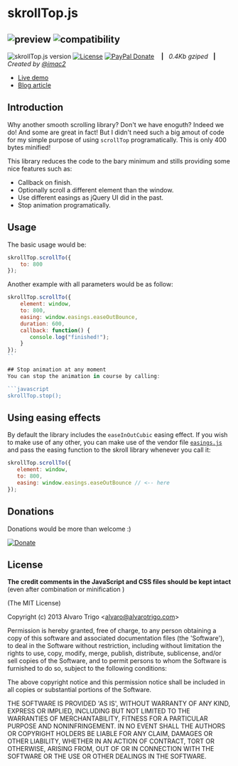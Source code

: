 # skrollTop.js
![preview](https://alvarotrigo.com/skrollTop/skrollTop.png)
![compatibility](https://raw.github.com/alvarotrigo/fullPage.js/master/examples/imgs/compatible.gif?v=2)
---

![skrollTop.js version](http://img.shields.io/badge/skrollTop.js-v0.0.1-brightgreen.svg)
[![License](http://img.shields.io/badge/License-MIT-blue.svg)](http://opensource.org/licenses/MIT)
[![PayPal Donate](https://img.shields.io/badge/donate-PayPal.me-ff69b4.svg)](https://www.paypal.me/alvarotrigo/9.95)
&nbsp;&nbsp; **|**&nbsp;&nbsp; *0.4Kb gziped* &nbsp;&nbsp;**|**&nbsp;&nbsp; *Created by [@imac2](https://twitter.com/imac2)*

- [Live demo](https://alvarotrigo.com/skrollTop/)
- [Blog article](https://alvarotrigo.com/blog/how-create-jquery-scrollTop-animation-without-jquery/)

## Introduction

Why another smooth scrolling library? Don't we have enoguth?
Indeed we do! And some are great in fact! But I didn't need such a big amout of code for my simple purpose of using `scrollTop` programatically. This is only 400 bytes minified!

This library reduces the code to the bary minimum and stills providing some nice features such as:

- Callback on finish.
- Optionally scroll a different element than the window.
- Use different easings as jQuery UI did in the past.
- Stop animation programatically.

## Usage

The basic usage would be:

```javascript
skrollTop.scrollTo({
    to: 800
});
```

Another example with all parameters would be as follow:

```javascript
skrollTop.scrollTo({
    element: window,
    to: 800,
    easing: window.easings.easeOutBounce,
    duration: 600,
    callback: function() {
       console.log("finished!");
    }
});
``

## Stop animation at any moment
You can stop the animation in course by calling:

```javascript
skrollTop.stop();
```

## Using easing effects
By default the library includes the `easeInOutCubic` easing effect.
If you wish to make use of any other, you can make use of the vendor file [`easings.js`](https://github.com/alvarotrigo/skrollTop.js/blob/master/easings.js) and pass the easing function to the skroll library whenever you call it:

 ```javascript
skrollTop.scrollTo({
    element: window,
    to: 800,
    easing: window.easings.easeOutBounce // <-- here
});
```

## Donations
Donations would be more than welcome :)

[![Donate](https://www.paypalobjects.com/en_US/GB/i/btn/btn_donateCC_LG.gif)](https://www.paypal.com/cgi-bin/webscr?cmd=_donations&business=BEK5JQCQMED4J&lc=GB&item_name=fullPage%2ejs&currency_code=USD&bn=PP%2dDonationsBF%3abtn_donateCC_LG%2egif%3aNonHosted)


## License

**The credit comments in the JavaScript and CSS files should be kept intact** (even after combination or minification )

(The MIT License)

Copyright (c) 2013 Alvaro Trigo &lt;alvaro@alvarotrigo.com&gt;

Permission is hereby granted, free of charge, to any person obtaining
a copy of this software and associated documentation files (the
'Software'), to deal in the Software without restriction, including
without limitation the rights to use, copy, modify, merge, publish,
distribute, sublicense, and/or sell copies of the Software, and to
permit persons to whom the Software is furnished to do so, subject to
the following conditions:

The above copyright notice and this permission notice shall be
included in all copies or substantial portions of the Software.

THE SOFTWARE IS PROVIDED 'AS IS', WITHOUT WARRANTY OF ANY KIND,
EXPRESS OR IMPLIED, INCLUDING BUT NOT LIMITED TO THE WARRANTIES OF
MERCHANTABILITY, FITNESS FOR A PARTICULAR PURPOSE AND NONINFRINGEMENT.
IN NO EVENT SHALL THE AUTHORS OR COPYRIGHT HOLDERS BE LIABLE FOR ANY
CLAIM, DAMAGES OR OTHER LIABILITY, WHETHER IN AN ACTION OF CONTRACT,
TORT OR OTHERWISE, ARISING FROM, OUT OF OR IN CONNECTION WITH THE
SOFTWARE OR THE USE OR OTHER DEALINGS IN THE SOFTWARE.
